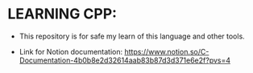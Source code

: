 # LEARNING CPP:

- This repository is for safe my learn of this language and other tools.

- Link for Notion documentation: https://www.notion.so/C-Documentation-4b0b8e2d32614aab83b87d3d371e6e2f?pvs=4